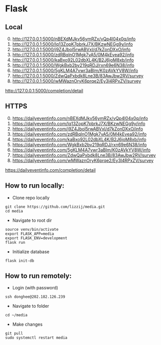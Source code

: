 # Flask

## Local  
0. http://127.0.0.1:5000/nBEXdMJkv56ymRZx/vQp4l04x0q/info
1. http://127.0.0.1:5000/lq13ZopK7pbrkJ7X/BKzwNEGg9y/info  
2. http://127.0.0.1:5000/j9Z4Jbol5rwABVxl/d7kZonDXxO/info  
3. http://127.0.0.1:5000/zdRBqlnO1Mgk7vA5/0M4kEvea92/info  
4. http://127.0.0.1:5000/kaBxo92L02dbXL4K/B2J6joM8xb/info  
5. http://127.0.0.1:5000/WgkBxb2bv219qRDJ/rxn69e6N38/info  
6. http://127.0.0.1:5000/5gKLM4A7vwr3aBlm/K0zAVkYV8W/info  
7. http://127.0.0.1:5000/ZdwQaPxbdk8Lne3B/83AwJbw2RV/survey  
8. http://127.0.0.1:5000/wMWaznOryK6prqe2/Ey3l4RPxZV/survey  

http://127.0.0.1:5000/completion/detail

## HTTPS  
0. https://dailyeventinfo.com/nBEXdMJkv56ymRZx/vQp4l04x0q/info
1. https://dailyeventinfo.com/lq13ZopK7pbrkJ7X/BKzwNEGg9y/info
2. https://dailyeventinfo.com/j9Z4Jbol5rwABVxl/d7kZonDXxO/info
3. https://dailyeventinfo.com/zdRBqlnO1Mgk7vA5/0M4kEvea92/info
4. https://dailyeventinfo.com/kaBxo92L02dbXL4K/B2J6joM8xb/info
5. https://dailyeventinfo.com/WgkBxb2bv219qRDJ/rxn69e6N38/info
6. https://dailyeventinfo.com/5gKLM4A7vwr3aBlm/K0zAVkYV8W/info
7. https://dailyeventinfo.com/ZdwQaPxbdk8Lne3B/83AwJbw2RV/survey
8. https://dailyeventinfo.com/wMWaznOryK6prqe2/Ey3l4RPxZV/survey

https://dailyeventinfo.com/completion/detail

## How to run locally:
- Clone repo locally
```
git clone https://github.com/lizzij/media.git
cd media
```

- Navigate to root dir
```
source venv/bin/activate
export FLASK_APP=media
export FLASK_ENV=development
flask run
```

- Initialize database
```
flask init-db
```

## How to run remotely:
- Login (with password)
```
ssh donghee@202.182.126.239
```
- Navigate to folder
```
cd ~/media
```

- Make changes
```
git pull
sudo systemctl restart media
```

